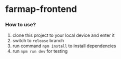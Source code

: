 # farmap-frontend

### How to use?

1. clone this project to your local device and enter it
2. switch to `release` branch
3. run command `npm install` to install dependencies
4. run `npm run dev` for testing
